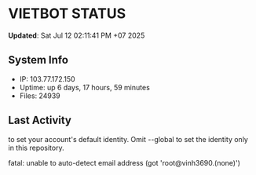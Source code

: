# VIETBOT STATUS
**Updated**: Sat Jul 12 02:11:41 PM +07 2025

## System Info
- IP: 103.77.172.150
- Uptime: up 6 days, 17 hours, 59 minutes
- Files: 24939

## Last Activity

to set your account's default identity.
Omit --global to set the identity only in this repository.

fatal: unable to auto-detect email address (got 'root@vinh3690.(none)')
